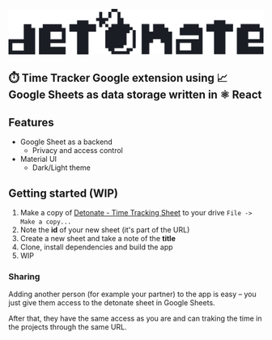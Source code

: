![Detoante](src/logo-detonate.svg)

## ⏱️ Time Tracker Google extension using 📈 Google Sheets as data storage written in ⚛️ React

## Features

- Google Sheet as a backend
  - Privacy and access control
- Material UI
  - Dark/Light theme

## Getting started (WIP)

1. Make a copy of [Detonate - Time Tracking Sheet](https://docs.google.com/spreadsheets/d/1aPo1wlEXueb6poGt7X3XjYVy-VPDaGJhOO5pNBMdl48/edit?usp=sharing) to your drive `File -> Make a copy...`
2. Note the **id** of your new sheet (it's part of the URL)
3. Create a new sheet and take a note of the **title**
4. Clone, install dependencies and build the app
5. WIP

### Sharing

Adding another person (for example your partner) to the app is easy – you just give them access to the detonate sheet in Google Sheets.

After that, they have the same access as you are and can traking the time in the projects through the same URL.
